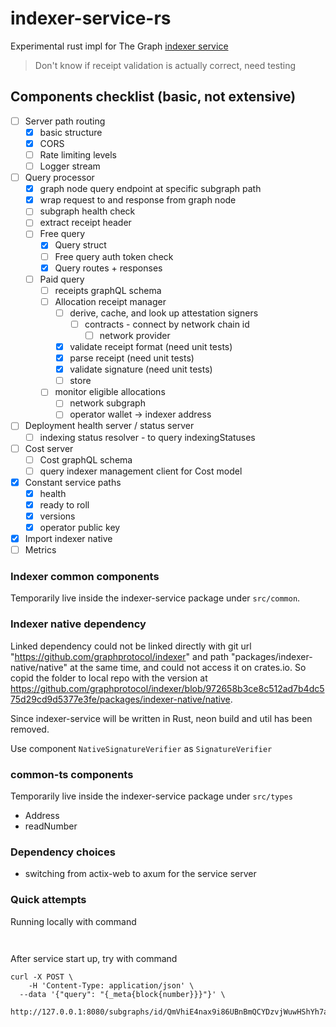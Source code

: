 # indexer-service-rs

Experimental rust impl for The Graph [indexer service](https://github.com/graphprotocol/indexer/tree/main/packages/indexer-service)

> Don't know if receipt validation is actually correct, need testing

## Components checklist (basic, not extensive)

- [ ] Server path routing
  - [x] basic structure
  - [x] CORS
  - [ ] Rate limiting levels
  - [ ] Logger stream
- [ ] Query processor
  - [x] graph node query endpoint at specific subgraph path
  - [x] wrap request to and response from graph node
  - [ ] subgraph health check
  - [ ] extract receipt header
  - [ ] Free query
    - [x] Query struct
    - [ ] Free query auth token check
    - [x] Query routes + responses
  - [ ] Paid query
    - [ ] receipts graphQL schema
    - [ ] Allocation receipt manager
      - [ ] derive, cache, and look up attestation signers
        - [ ] contracts - connect by network chain id
          - [ ] network provider
      - [x] validate receipt format (need unit tests)
      - [x] parse receipt (need unit tests)
      - [x] validate signature (need unit tests)
      - [ ] store
    - [ ] monitor eligible allocations
      - [ ] network subgraph
      - [ ] operator wallet -> indexer address
- [ ] Deployment health server / status server
  - [ ] indexing status resolver - to query indexingStatuses
- [ ] Cost server
  - [ ] Cost graphQL schema
  - [ ] query indexer management client for Cost model
- [x] Constant service paths
  - [x] health
  - [x] ready to roll
  - [x] versions
  - [x] operator public key
- [x] Import indexer native
- [ ] Metrics

### Indexer common components

Temporarily live inside the indexer-service package under `src/common`.


### Indexer native dependency

Linked dependency could not be linked directly with git url "https://github.com/graphprotocol/indexer" and path "packages/indexer-native/native" at the same time, and could not access it on crates.io. So copid the folder to local repo with the version at https://github.com/graphprotocol/indexer/blob/972658b3ce8c512ad7b4dc575d29cd9d5377e3fe/packages/indexer-native/native.

Since indexer-service will be written in Rust, neon build and util has been removed. 

Use component `NativeSignatureVerifier` as `SignatureVerifier`

### common-ts components

Temporarily live inside the indexer-service package under `src/types`

- Address
- readNumber


### Dependency choices

- switching from actix-web to axum for the service server


### Quick attempts

Running locally with command
```


```

After service start up, try with command 
```
curl -X POST \
	-H 'Content-Type: application/json' \
  --data '{"query": "{_meta{block{number}}}"}' \
	http://127.0.0.1:8080/subgraphs/id/QmVhiE4nax9i86UBnBmQCYDzvjWuwHShYh7aspGPQhU5Sj
```
